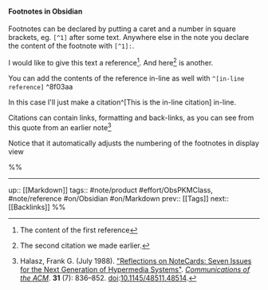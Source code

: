 #### Footnotes in Obsidian

Footnotes can be declared by putting a caret and a number in square brackets, eg.  `[^1]` after some text. Anywhere else in the note you declare the content of the footnote with `[^1]:`.

I would like to give this text a reference[^1]. And here[^2] is another.

[^1]:The content of the first reference

You can add the contents of the reference in-line as well with `^[in-line reference]` ^8f03aa

In this case I'll just make a citation^[This is the in-line citation] in-line.

Citations can contain links, formatting and back-links, as you can see from this quote from an earlier note[^3]

[^2]: The second citation we made earlier.

Notice that it automatically adjusts the numbering of the footnotes in display view

[^3]: Halasz, Frank G. (July 1988). ["Reflections on NoteCards: Seven Issues for the Next Generation of Hypermedia Systems"](https://doi.org/10.1145%2F48511.48514). _[Communications of the ACM](https://en.wikipedia.org/wiki/Communications_of_the_ACM "Communications of the ACM")_. **31** (7): 836–852. [doi](https://en.wikipedia.org/wiki/Doi_(identifier) "Doi (identifier)"):[10.1145/48511.48514](https://doi.org/10.1145%2F48511.48514).











%%

---
up:: [[Markdown]]
tags:: #note/product #effort/ObsPKMClass, #note/reference #on/Obsidian #on/Markdown 
prev:: [[Tags]]
next:: [[Backlinks]]
%%
